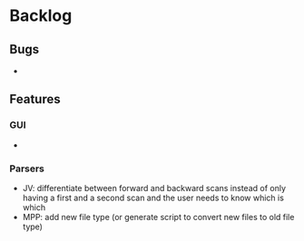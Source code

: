 # Backlog


## Bugs
-  


## Features

### GUI
-  

### Parsers
- JV: differentiate between forward and backward scans instead of only having a first and a second scan and the user needs to know which is which
- MPP: add new file type (or generate script to convert new files to old file type)

